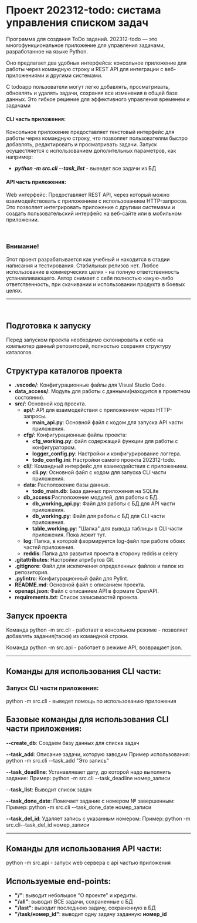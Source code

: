 # Проект 202312-todo: систама управления списком задач
 Программа для создания ToDo заданий.
 202312-todo — это многофункциональное приложение для управления задачами, разработанное на языке Python. 
 
 Оно предлагает два удобных интерфейса: консольное приложение для работы через командную строку и REST API для интеграции с веб-приложениями и другими системами.

С todoapp пользователи могут легко добавлять, просматривать, обновлять и удалять задачи, сохраняя все изменения в общей базе данных. Это гибкое решение для эффективного управления временем и задачами

#### CLI часть приложения:
 Консольное приложение  предоставляет текстовый интерфейс для работы через командную строку, что позволяет пользователям быстро добавлять, редактировать и просматривать задачи. Запуск осущестляется с использованием дополительных параметров, как например:
   - **<i>python -m src.cli --task_list</i>** - выведет все задачи из БД


#### API часть приложения:
 Web интерфейс: Предоставляет REST API, через который можно взаимодействовать с приложением с использованием HTTP-запросов. Это позволяет интегрировать приложение с другими системами и создать пользовательский интерфейс на веб-сайте или в мобильном приложении.

<br>

### Внимание!

Этот проект разрабатывается как учебный и находится в стадии написания и тестирования. Стабильных релизов нет. Любое использование в коммерческих целях - на полную ответственность устанавливающего. Автор снимает с себя полностью какую-либо ответственность, при скачивании и использовании продукта в боевых целях.

---
<br>

## Подготовка к запуску

Перед запуском проекта необходимо склонировать к себе на компьютер данный репозиторий, полностью сохраняя структуру каталогов.

## Структура каталогов проекта

 - **.vscode/**: Конфигурационные файлы для Visual Studio Code.
 - **data_access/**: Модуль для работы с данными(находится в проектном состоянии).
 - **src/**: Основной код проекта.
    - **api/**: API для взаимодействия с приложением через HTTP-запросы.
        - **main_api.py**: Основной файл с кодом для запуска API части приложения.
    - **cfg/**: Конфигурационные файлы проекта:
        - **cfg_working.py**: файл содержащий функции для работы с конфигуратором.
        - **logger_config.py**: Настройки и конфигурирование логгера.
        - **todo_config.ini**: Настройки самого проекта 202312-todo.
    - **cli/**: Командный интерфейс для взаимодействия с приложением.
        - **cli.py**: Основной файл с кодом для запуска CLI части приложения.
    - **data**: Расположение базы данных.
        - **todo_main.db**: База данных приложения на SQLite
    - **db_access**:Расположение модулей, для работы с БД.
        - **db_working_api.py**: Файл для работы с БД для API части приложения.
        - **db_working.py**: Файл для работы с БД для CLI части приложения.
        - **table_working.py**: "Шапка" для вывода таблицы в CLI части приложения. Пока лежит тут. 
    - **log**: Папка, в которой фаормируется log-фвйл при работе обоих частей приложения.
    - **reddis**: Папка для развития проекта в сторону reddis и celery
 - **.gitattributes**: Настройки атрибутов Git. 
 - **.gitignore**: Файл для исключения определенных файлов и папок из репозитория. 
 - **.pylintrc**: Конфигурационный файл для Pylint. 
 - **README.md**: Основной файл с описанием проекта. 
 - **openapi.json**: Файл с описанием API в формате OpenAPI. 
 - **requirements.txt**: Список зависимостей проекта. 
 

## Запуск проекта

Команда python -m src.cli - работает в консольном режиме - позволяет добавлять задания(таски) из командной строки.

Команда python -m src.api - работает в режиме API, возвращает json. 
 

---

## Команды для использования CLI части:

### Запуск CLI части приложения:
 
 python -m src.cli - выведет помощь по использованию приложения


## Базовые команды для использования CLI части приложения:

**--create_db**: Создаем базу данных для списка задач

**--task_add**: Описание задачи, которую заводим
    Пример использования:  python -m src.cli --task_add "Это запись" 

**--task_deadline**: Устанавлявает дату, до которой надо выполнить задание:
    Пример: python -m src.cli --task_deadline номер_записи

-**-task_list**: Выводит список задач

**--task_done_date**: Помечает задание с номером № завершенным:
    Пример: python -m src.cli --task_done_date номер_записи

**--task_del_id**: Удаляет запись с указанным номером:
    Пример: python -m src.cli--task_del_id номер_записи


---

## Команды для использования API части:

python -m src.api - запуск web сервера c api частью приложения


## Используемые end-points:

- **"/"**:  выводит небольшое "О проекте" и кредиты.
- **"/all"**: выводит ВСЕ задачи, сохраненные с БД 
- **"/last"**: выводит последнюю задачу, сохраненную в БД
- **"/task/номер_id"**: выводит одну задачу заданную <b>номер_id</b> 